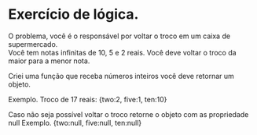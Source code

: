 <h1>Exercício de lógica.</h1>

O problema, você é o responsável por voltar o troco em um caixa de supermercado.</br>
Você tem notas infinitas de  10, 5 e 2 reais. Você deve voltar o troco da maior para a menor nota. 

Criei uma função que receba números inteiros você deve retornar um objeto.

Exemplo.
Troco de 17 reais: {two:2, five:1, ten:10} 

Caso não seja possível voltar o troco retorne o objeto com as propriedade null
Exemplo. {two:null, five:null, ten:null}
